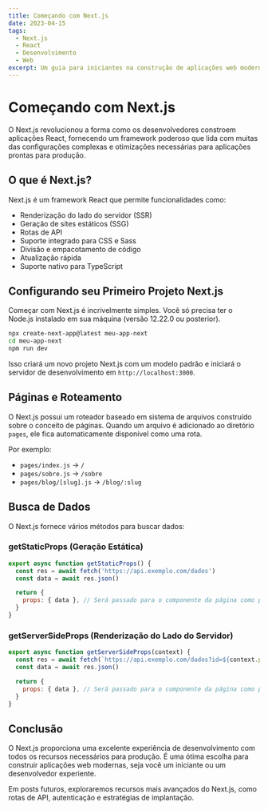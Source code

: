 ```yaml
---
title: Começando com Next.js
date: 2023-04-15
tags:
  - Next.js
  - React
  - Desenvolvimento
  - Web
excerpt: Um guia para iniciantes na construção de aplicações web modernas com Next.js
---
```


# Começando com Next.js

O Next.js revolucionou a forma como os desenvolvedores constroem aplicações React, fornecendo um framework poderoso que lida com muitas das configurações complexas e otimizações necessárias para aplicações prontas para produção.

## O que é Next.js?

Next.js é um framework React que permite funcionalidades como:

- Renderização do lado do servidor (SSR)
- Geração de sites estáticos (SSG)
- Rotas de API
- Suporte integrado para CSS e Sass
- Divisão e empacotamento de código
- Atualização rápida
- Suporte nativo para TypeScript

## Configurando seu Primeiro Projeto Next.js

Começar com Next.js é incrivelmente simples. Você só precisa ter o Node.js instalado em sua máquina (versão 12.22.0 ou posterior).

```bash
npx create-next-app@latest meu-app-next
cd meu-app-next
npm run dev
```

Isso criará um novo projeto Next.js com um modelo padrão e iniciará o servidor de desenvolvimento em `http://localhost:3000`.

## Páginas e Roteamento

O Next.js possui um roteador baseado em sistema de arquivos construído sobre o conceito de páginas. Quando um arquivo é adicionado ao diretório `pages`, ele fica automaticamente disponível como uma rota.

Por exemplo:
- `pages/index.js` → `/`
- `pages/sobre.js` → `/sobre`
- `pages/blog/[slug].js` → `/blog/:slug`

## Busca de Dados

O Next.js fornece vários métodos para buscar dados:

### getStaticProps (Geração Estática)

```javascript
export async function getStaticProps() {
  const res = await fetch('https://api.exemplo.com/dados')
  const data = await res.json()

  return {
    props: { data }, // Será passado para o componente da página como props
  }
}
```

### getServerSideProps (Renderização do Lado do Servidor)

```javascript
export async function getServerSideProps(context) {
  const res = await fetch(`https://api.exemplo.com/dados?id=${context.params.id}`)
  const data = await res.json()

  return {
    props: { data }, // Será passado para o componente da página como props
  }
}
```

## Conclusão

O Next.js proporciona uma excelente experiência de desenvolvimento com todos os recursos necessários para produção. É uma ótima escolha para construir aplicações web modernas, seja você um iniciante ou um desenvolvedor experiente.

Em posts futuros, exploraremos recursos mais avançados do Next.js, como rotas de API, autenticação e estratégias de implantação.
